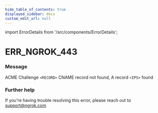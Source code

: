 ```yaml
---
hide_table_of_contents: true
displayed_sidebar: docs
custom_edit_url: null
---
```


import ErrorDetails from '/src/components/ErrorDetails';

# ERR_NGROK_443

### Message
ACME Challenge `<RECORD>` CNAME record not found, A record `<IPS>` found

### Further help
If you're having trouble resolving this error, please reach out to [support@ngrok.com](mailto:support@ngrok.com?subject=Help%20with%20ERR_NGROK_443)

<ErrorDetails error='err_ngrok_443' />
